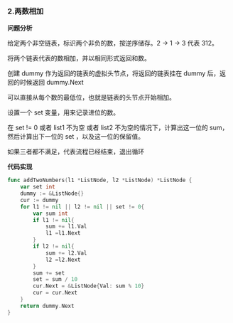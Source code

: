 ### 2.两数相加                                                                                                                                                                                                                                                                                                                                                                                                                                                                                                                                                                                                                                                                                                                                                                                                                                                                                                         

**问题分析**

给定两个非空链表，标识两个非负的数，按逆序储存。2 -> 1 -> 3 代表 312。

将两个链表代表的数相加，并以相同形式返回和数。

创建 dummy 作为返回的链表的虚拟头节点，将返回的链表挂在 dummy 后，返回的时候返回 dummy.Next

可以直接从每个数的最低位，也就是链表的头节点开始相加。

设置一个 set 变量，用来记录进位的数。

在 set != 0 或者 list1 不为空 或者 list2 不为空的情况下，计算出这一位的 sum，然后计算出下一位的 set ，以及这一位的保留值。

如果三者都不满足，代表流程已经结束，退出循环

**代码实现**

```go
func addTwoNumbers(l1 *ListNode, l2 *ListNode) *ListNode {
    var set int
    dummy := &ListNode{}
    cur := dummy
    for l1 != nil || l2 != nil || set != 0{
        var sum int
        if l1 != nil{
            sum += l1.Val
            l1 =l1.Next
        }
        if l2 != nil{
            sum += l2.Val
            l2 =l2.Next
        }
        sum += set
        set = sum / 10
        cur.Next = &ListNode{Val: sum % 10}
        cur = cur.Next
    }
    return dummy.Next
}
```



